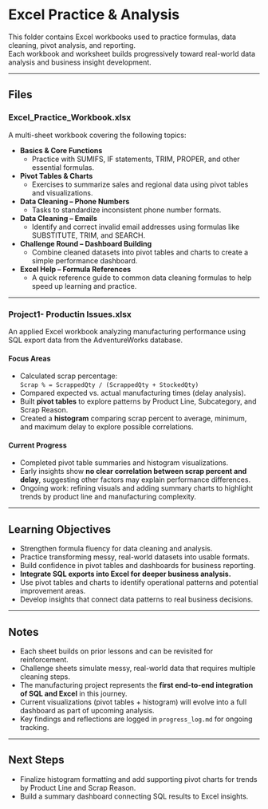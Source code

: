 # Excel Practice & Analysis

This folder contains Excel workbooks used to practice formulas, data cleaning, pivot analysis, and reporting.  
Each workbook and worksheet builds progressively toward real-world data analysis and business insight development.

---

## Files

### **Excel_Practice_Workbook.xlsx**
A multi-sheet workbook covering the following topics:

- **Basics & Core Functions**
  - Practice with SUMIFS, IF statements, TRIM, PROPER, and other essential formulas.
- **Pivot Tables & Charts**
  - Exercises to summarize sales and regional data using pivot tables and visualizations.
- **Data Cleaning – Phone Numbers**
  - Tasks to standardize inconsistent phone number formats.
- **Data Cleaning – Emails**
  - Identify and correct invalid email addresses using formulas like SUBSTITUTE, TRIM, and SEARCH.
- **Challenge Round – Dashboard Building**
  - Combine cleaned datasets into pivot tables and charts to create a simple performance dashboard.
- **Excel Help – Formula References**
  - A quick reference guide to common data cleaning formulas to help speed up learning and practice.

---

### **Project1- Productin Issues.xlsx**
An applied Excel workbook analyzing manufacturing performance using SQL export data from the AdventureWorks database.

#### **Focus Areas**
- Calculated scrap percentage:  
  `Scrap % = ScrappedQty / (ScrappedQty + StockedQty)`
- Compared expected vs. actual manufacturing times (delay analysis).
- Built **pivot tables** to explore patterns by Product Line, Subcategory, and Scrap Reason.
- Created a **histogram** comparing scrap percent to average, minimum, and maximum delay to explore possible correlations.

#### **Current Progress**
- Completed pivot table summaries and histogram visualizations.
- Early insights show **no clear correlation between scrap percent and delay**, suggesting other factors may explain performance differences.
- Ongoing work: refining visuals and adding summary charts to highlight trends by product line and manufacturing complexity.

---

## Learning Objectives

- Strengthen formula fluency for data cleaning and analysis.  
- Practice transforming messy, real-world datasets into usable formats.  
- Build confidence in pivot tables and dashboards for business reporting.  
- **Integrate SQL exports into Excel for deeper business analysis.**  
- Use pivot tables and charts to identify operational patterns and potential improvement areas.  
- Develop insights that connect data patterns to real business decisions.

---

## Notes

- Each sheet builds on prior lessons and can be revisited for reinforcement.  
- Challenge sheets simulate messy, real-world data that requires multiple cleaning steps.  
- The manufacturing project represents the **first end-to-end integration of SQL and Excel** in this journey.  
- Current visualizations (pivot tables + histogram) will evolve into a full dashboard as part of upcoming analysis.  
- Key findings and reflections are logged in `progress_log.md` for ongoing tracking.

---

## Next Steps

- Finalize histogram formatting and add supporting pivot charts for trends by Product Line and Scrap Reason.  
- Build a summary dashboard connecting SQL results to Excel insights.  

